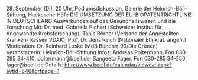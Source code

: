 28\. September (Di), 20 Uhr, Podiumsdiskussion, Galerie der
Heinrich-Böll- Stiftung, Hackesche Höfe DIE UMSETZUNG DER
EU-BIOPATENTRICHTLINIE IN DEUTSCHLAND Auswirkungen auf das
Gesundheitswesen und die Forschung Mit: Dr. med. Gabriella Pichert
(Schweizer Institut für Angewandte Krebsforschung), Tanja Börner
(Verband der Angestellten Kranken- kassen VDAK), Prof. Dr. Jens Reich
(Nationaler Ethikrat, angefr.) Moderation: Dr. Reinhard Loske (MdB
Bündnis 90/Die Grünen) Veranstalterin: Heinrich-Böll-Stiftung Infos:
Andreas Poltermann, Fon 030-285 34-410, poltermann\@boell.de; Sangeeta
Fager, Fon 030-285 34-250, fager\@boell.de Details:
<http://www.boell.de/calendar/viewevt.aspx?evtid=640&crtpage=1>
